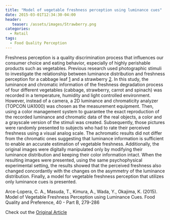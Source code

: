 ```yaml
---
title: "Model of vegetable freshness perception using luminance cues"
date: 2015-03-01T12:34:30-04:00
header:
   teaser: /assets/images/Strawberry.png
categories:
  - Retail
tags:
  - Food Quality Perception
---
```

Freshness perception is a quality discrimination process that influences our consumer choice and eating behavior, 
especially of highly perishable products such as vegetables. Previous research used photographic stimuli to 
investigate the relationship between luminance distribution and freshness perception for a cabbage leaf 
[1] and a strawberry [2]. In this study, the luminance and chromatic information of the freshness degradation 
process of four different vegetables (cabbage, strawberry, carrot and spinach) was recorded in a temperature, 
humidity and light controlled environment. However, instead of a camera, a 2D luminance and chromaticity analyzer 
(TOPCON UA1000) was chosen as the measurement equipment. Then, using a color management system to guarantee the 
exact reproduction of the recorded luminance and chromatic data of the real objects, a color and a grayscale 
version of the stimuli was created. Subsequently, those pictures were randomly presented to subjects who had to 
rate their perceived freshness using a visual analog scale. The achromatic results did not differ from the 
chromatic ones suggesting that luminance information is sufficient to enable an accurate estimation of vegetable 
freshness. Additionally, the original images were digitally manipulated only by modifying their luminance 
distribution and keeping their color information intact. When the resulting images were presented, using the 
same psychophysical experimental setting, the results showed that the perceived freshness also changed 
concordantly with the changes on the asymmetry of the luminance distribution. Finally, a model for vegetable 
freshness perception that utilizes only luminance cues is presented.

Arce-Lopera, C. A., Masuda, T., Kimura, A., Wada, Y., Okajima, K. (2015). 
Model of Vegetable Freshness Perception using Luminance Cues. 
Food Quality and Preference, 40 - Part B, 279-286

Check out the [Original Article][URL] 

[URL]:  https://doi.org/10.1016/j.foodqual.2014.06.010
[1]:  https://doi.org/10.1068/i0471
[2]: https://doi.org/10.1016/j.foodqual.2012.03.005